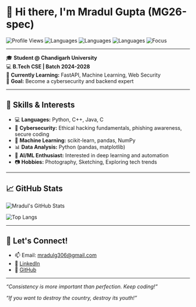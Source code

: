 # 👋 Hi there, I'm Mradul Gupta (MG26-spec)

![Profile Views](https://komarev.com/ghpvc/?username=MG26-spec&style=flat-square)
![Languages](https://img.shields.io/badge/Code-Python-blue?style=flat-square&logo=python)
![Languages](https://img.shields.io/badge/Code-C++-green?style=flat-square&logo=c%2B%2B)
![Languages](https://img.shields.io/badge/Code-Java-orange?style=flat-square&logo=java)
![Focus](https://img.shields.io/badge/Focus-Cybersecurity-red?style=flat-square&logo=security)

---

🎓 **Student @ Chandigarh University**  
💻 **B.Tech CSE | Batch 2024-2028**  
🌱 **Currently Learning:** FastAPI, Machine Learning, Web Security  
🚀 **Goal:** Become a cybersecurity and backend expert  

---

## 🧠 Skills & Interests

- 💻 **Languages:** Python, C++, Java, C    
- 🔐 **Cybersecurity:** Ethical hacking fundamentals, phishing awareness, secure coding  
- 🧠 **Machine Learning:** scikit-learn, pandas, NumPy  
- 📊 **Data Analysis:**  Python (pandas, matplotlib)  
- 🤖 **AI/ML Enthusiast:** Interested in deep learning and automation  
- 📷 **Hobbies:** Photography, Sketching, Exploring tech trends  

---


## 📈 GitHub Stats

![Mradul's GitHub Stats](https://github-readme-stats.vercel.app/api?username=MG26-spec&show_icons=true&theme=tokyonight)

![Top Langs](https://github-readme-stats.vercel.app/api/top-langs/?username=MG26-spec&layout=compact&theme=tokyonight)

---

## 🤝 Let's Connect!

- 📫 Email: mradulg306@gmail.com  
- 💼 [LinkedIn](https://www.linkedin.com/in/mradul-gupta-033438332/)  
- 🧠 [GitHub](https://github.com/MG26-spec)

---

_“Consistency is more important than perfection. Keep coding!”_

_“If you want to destroy the country, destroy its youth!”_



